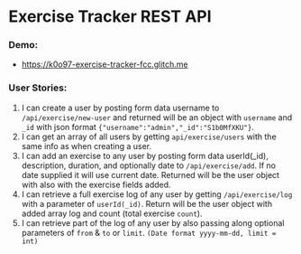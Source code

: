 # Exercise Tracker REST API

### Demo:
- https://k0o97-exercise-tracker-fcc.glitch.me

### User Stories:
1. I can create a user by posting form data username to `/api/exercise/new-user` and returned will be an object with `username` and `_id` with json format `{"username":"admin","_id":"S1b0MfXKU"}`.
2. I can get an array of all users by getting `api/exercise/users` with the same info as when creating a user.
3. I can add an exercise to any user by posting form data userId(_id), description, duration, and optionally date to `/api/exercise/add`. If no date supplied it will use current date. Returned will be the user object with also with the exercise fields added.
4. I can retrieve a full exercise log of any user by getting `/api/exercise/log` with a parameter of `userId(_id)`. Return will be the user object with added array log and count (total exercise `count`).
5. I can retrieve part of the log of any user by also passing along optional parameters of `from` & `to` or `limit`. `(Date format yyyy-mm-dd, limit = int)`
